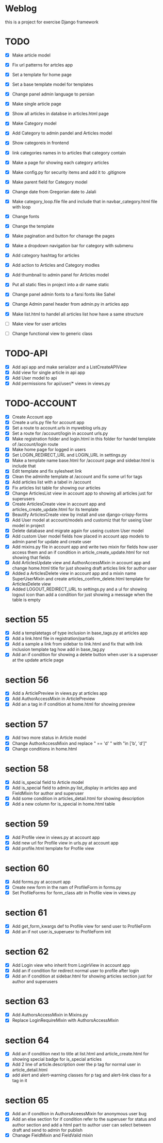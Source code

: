 
# Weblog

this is a project for exercise Django framework

# TODO

- [x] Make article model
- [x] Fix url patterns for artcles app
- [x] Set a template for home page
- [x] Set a base template model for templates
- [x] Change panel admin language to persian
- [x] Make single article page
- [x] Show all articles in databse in articles.html page
- [x] Make Category model
- [x] Add Category to admin pandel and Articles model
- [x] Show categoreis in frontend
- [x] link categories names in to articles that category contain
- [x] Make a page for showing each category articles
- [x] Make config.py for security items and add it to .gitignore
- [x] Make parent field for Category model
- [x] Change date from Gregorian date to Jalali
- [x] Make category_loop.file file and include that in navbar_category.html file with loop
- [x] Change fonts
- [x] Change the template
- [x] Make pagination and button for chanage the pages
- [x] Make a dropdown navigation bar for category with submenu
- [x] Add category hashtag for articles
- [x] Add action to Articles and Category modles
- [x] Add thumbnail to admin panel for Articles model
- [x] Put all static files in project into a dir name static
- [x] Change panel admin fonts to a farsi fonts like Sahel
- [x] Change Admin panel header from admin.py in articles app
- [x] Make list.html to handel all articles list how have a same structure
- [ ] Make view for user articles
- [ ] Change functional view to generic class


# TODO-API
- [x] Add api app and make serializer and a ListCreateAPIView   
- [x] Add view for single article in api app
- [x] Add User model to api
- [x] Add permissions for api/user/* views in views.py

# TODO-ACCOUNT
- [x] Create Account app
- [x] Create a urls.py file for account app
- [x] Set a route to account.urls in myweblog urls.py
- [x] Set a route for /account/login in account urls.py
- [x] Make registration folder and login.html in this folder for handel template of /account/login route
- [x] Make home page for logged in users
- [x] Set LOGIN_REDIRECT_URL and LOGIN_URL in settings.py 
- [x] Make a template name base.html for /account page and sidebar.html is include that
- [x] Edit template and fix sylesheet link
- [x] Clean the adminlte template at /account and fix some url for tags
- [x] Add articles list with a tabel in /account
- [x] Fix articles list table for showing our articles
- [x] Change ArticlesList view in account app to showing all articles just for superusers
- [x] Create ArticlesCreate view in account app and articles_create_update.html for its template
- [x] Beautify ArticlesCreate view by install and use django-crispy-forms
- [x] Add User model at account/models and customiz that for useing User model in project
- [x] Delete database and migrate again for useing custom User model
- [x] Add custom User model fields how placed in account app models to admin panel for update and create user
- [x] Add mixins.py file in account app and write two mixin for fields how user access them and an if condition in article_create_update.html for not showing that fields
- [x] Add ArticlesUpdate view and AuthorAccessMixin in account app and change home.html title for just showing draft articles link for author user
- [x] Added a ArticlesDelete view in account app and a mixin name SuperUserMixin and create articles_confirm_delete.html template for ArticlesDelete view 
- [x] Added LOGOUT_REDIRECT_URL to settings.py and a ul for showing logout icon than add a condition for just showing a message when the table is empty
# section 55
- [x] Add a templatetags of type inclusion in base_tags.py at articles app
- [x] Add a link.html file in registration/partials
- [x] Add a sample a link from sidebar to link.html and fix that with link inclusion template tag how add in base_tag.py
- [x] Add an if condition for showing a delete button when user is a superuser at the update article page
# section 56 
- [x] Add a ArticlePreview in views.py at articles app
- [x] Add AuthorAccessMixin in ArticlePreview
- [x] Add an a tag in if condition at home.html for showing preview
# section 57
- [x] Add two more status in Article model 
- [x] Change AuthorAccessMixin and replace " == 'd' " with "in ['b', 'd']"
- [x] Change conditions in home.html 
# section 58 
- [x] Add is_special field to Article model
- [x] Add is_special field to admin.py list_display in articles app and FieldMixin for author and superuser
- [x] Add some condition in articles_detail.html for showing description
- [x] Add a new column for is_special in home.html table
# section 59
- [x] Add Profile view in views.py at account app
- [x] Add new url for Profile view in urls.py at account app
- [x] Add profile.html template for Profile view 
# section 60
- [x] Add forms.py at account app
- [x] Create new form in the nam of ProfileForm in forms.py
- [x] Set ProfileForms for form_class attr in Profile view in views.py
# section 61
- [x] Add get_form_kwargs def to Profile view for send user to ProfileForm
- [x] Add an if not user.is_superuesr to ProfileForm init 
# section 62
- [x] Add Login view who inherit from LoginView in account app
- [x] Add an if condition for redirect normal user to profile after login
- [x] Add an if condition at sidebar.html for showing articles section just for author and superusers
# section 63
- [x] Add AuthorsAccessMixin in Mixins.py
- [x] Replace LoginRequireMixin with AuthorsAccessMixin
# section 64
- [x] Add an if condition next to title at list.html and article_create.html for showing special badge for is_special articles
- [x] Add 2 line of article.description over the p tag for normal user in article_detail.html 
- [x] add alert and alert-warning classes for p tag and alert-link class for a tag in it
# section 65
- [x] Add an if condtion in AuthorsAceessMixin for anonymous user bug
- [x] Add an else section for if condition refer to the superuser for status and author section and add a html part to author user can select between draft and send to admin for publish
- [x] Chanage FieldMixin and FieldValid mixin 